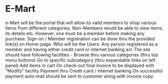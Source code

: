 # E-Mart

e-Mart will be the portal that will allow its valid members to shop various items from different categories. Non-Members would be able to view items, its details etc. However, one must be a member before making any purchase. Sign-on / Member registration can be done thru the provided link(s) on Home-page.
Who will be the Users: Any person registered as a member and having either credit card or internet banking a/c
The site should have following facilities -
Browse thru various categories (thru top menu buttons)
Go to specific subcategory (thru expandable links on left panel) Add items in cart
On check-out final invoice to be displayed with "Modify" facility
Payment thru Credit-card / internet banking
On successful payment auto-mail should be sent to customer along with invoice copy.

